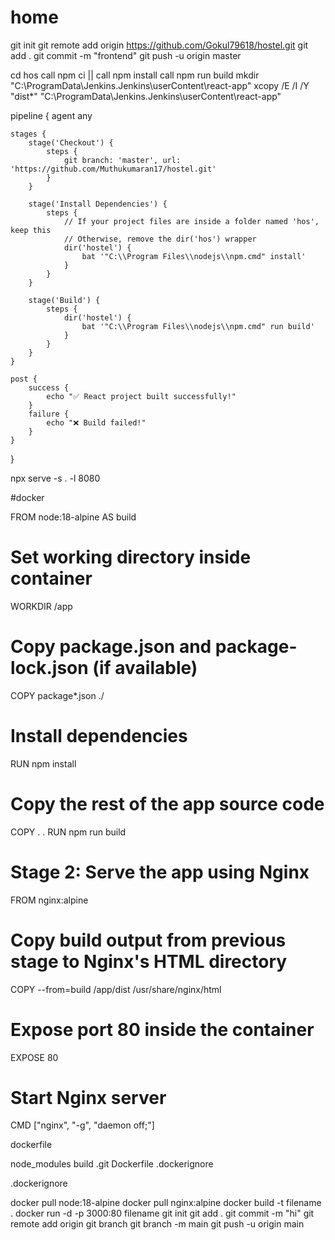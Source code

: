 # home

git init
git remote add origin https://github.com/Gokul79618/hostel.git
git add .
git commit -m "frontend"
git push -u origin master

cd hos
call npm ci || call npm install
call npm run build 
mkdir "C:\ProgramData\Jenkins\.Jenkins\userContent\react-app"
xcopy /E /I /Y "dist\*" "C:\ProgramData\Jenkins\.Jenkins\userContent\react-app\"


pipeline {
    agent any

    stages {
        stage('Checkout') {
            steps {
                git branch: 'master', url: 'https://github.com/Muthukumaran17/hostel.git'
            }
        }

        stage('Install Dependencies') {
            steps {
                // If your project files are inside a folder named 'hos', keep this
                // Otherwise, remove the dir('hos') wrapper
                dir('hostel') {
                    bat '"C:\\Program Files\\nodejs\\npm.cmd" install'
                }
            }
        }

        stage('Build') {
            steps {
                dir('hostel') {
                    bat '"C:\\Program Files\\nodejs\\npm.cmd" run build'
                }
            }
        }
    }

    post {
        success {
            echo "✅ React project built successfully!"
        }
        failure {
            echo "❌ Build failed!"
        }
    }
}


npx serve -s . -l 8080


#docker

FROM node:18-alpine AS build
# Set working directory inside container
WORKDIR /app
# Copy package.json and package-lock.json (if available)
COPY package*.json ./
# Install dependencies
RUN npm install
# Copy the rest of the app source code
COPY . .
RUN npm run build
# Stage 2: Serve the app using Nginx
FROM nginx:alpine
# Copy build output from previous stage to Nginx's HTML directory
COPY --from=build /app/dist /usr/share/nginx/html
# Expose port 80 inside the container
EXPOSE 80
# Start Nginx server
CMD ["nginx", "-g", "daemon off;"]  

dockerfile


node_modules
build
.git
Dockerfile
.dockerignore

.dockerignore



docker pull node:18-alpine
docker pull nginx:alpine
docker build -t filename .
docker run -d -p 3000:80 filename
git init
git add .
git commit -m "hi"
git remote add origin 
git branch 
git branch -m main
git push -u origin main
